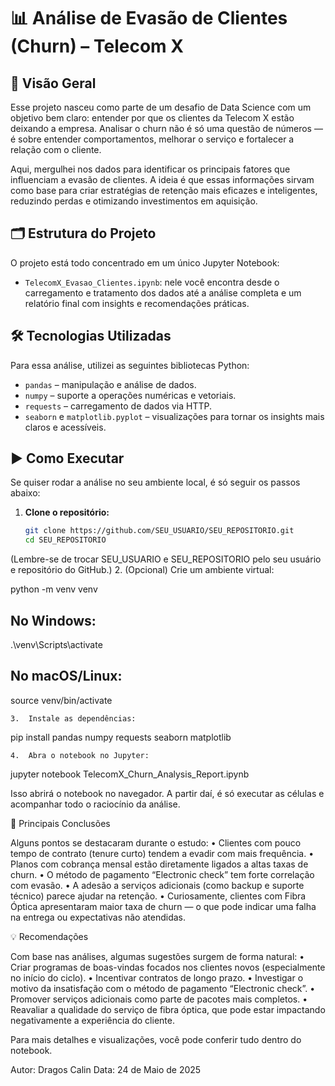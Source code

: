 # 📊 Análise de Evasão de Clientes (Churn) – Telecom X

## 🧭 Visão Geral

Esse projeto nasceu como parte de um desafio de Data Science com um objetivo bem claro: entender por que os clientes da Telecom X estão deixando a empresa. Analisar o churn não é só uma questão de números — é sobre entender comportamentos, melhorar o serviço e fortalecer a relação com o cliente.

Aqui, mergulhei nos dados para identificar os principais fatores que influenciam a evasão de clientes. A ideia é que essas informações sirvam como base para criar estratégias de retenção mais eficazes e inteligentes, reduzindo perdas e otimizando investimentos em aquisição.

## 🗂 Estrutura do Projeto

O projeto está todo concentrado em um único Jupyter Notebook:

- `TelecomX_Evasao_Clientes.ipynb`: nele você encontra desde o carregamento e tratamento dos dados até a análise completa e um relatório final com insights e recomendações práticas.

## 🛠 Tecnologias Utilizadas

Para essa análise, utilizei as seguintes bibliotecas Python:

- `pandas` – manipulação e análise de dados.  
- `numpy` – suporte a operações numéricas e vetoriais.  
- `requests` – carregamento de dados via HTTP.  
- `seaborn` e `matplotlib.pyplot` – visualizações para tornar os insights mais claros e acessíveis.

## ▶️ Como Executar

Se quiser rodar a análise no seu ambiente local, é só seguir os passos abaixo:

1. **Clone o repositório:**
   ```bash
   git clone https://github.com/SEU_USUARIO/SEU_REPOSITORIO.git
   cd SEU_REPOSITORIO

(Lembre-se de trocar SEU_USUARIO e SEU_REPOSITORIO pelo seu usuário e repositório do GitHub.)
	2.	(Opcional) Crie um ambiente virtual:

python -m venv venv
## No Windows:
.\venv\Scripts\activate
## No macOS/Linux:
source venv/bin/activate


	3.	Instale as dependências:

pip install pandas numpy requests seaborn matplotlib


	4.	Abra o notebook no Jupyter:

jupyter notebook TelecomX_Churn_Analysis_Report.ipynb

Isso abrirá o notebook no navegador. A partir daí, é só executar as células e acompanhar todo o raciocínio da análise.

📌 Principais Conclusões

Alguns pontos se destacaram durante o estudo:
	•	Clientes com pouco tempo de contrato (tenure curto) tendem a evadir com mais frequência.
	•	Planos com cobrança mensal estão diretamente ligados a altas taxas de churn.
	•	O método de pagamento “Electronic check” tem forte correlação com evasão.
	•	A adesão a serviços adicionais (como backup e suporte técnico) parece ajudar na retenção.
	•	Curiosamente, clientes com Fibra Óptica apresentaram maior taxa de churn — o que pode indicar uma falha na entrega ou expectativas não atendidas.

💡 Recomendações

Com base nas análises, algumas sugestões surgem de forma natural:
	•	Criar programas de boas-vindas focados nos clientes novos (especialmente no início do ciclo).
	•	Incentivar contratos de longo prazo.
	•	Investigar o motivo da insatisfação com o método de pagamento “Electronic check”.
	•	Promover serviços adicionais como parte de pacotes mais completos.
	•	Reavaliar a qualidade do serviço de fibra óptica, que pode estar impactando negativamente a experiência do cliente.

Para mais detalhes e visualizações, você pode conferir tudo dentro do notebook.

Autor: Dragos Calin
Data: 24 de Maio de 2025
